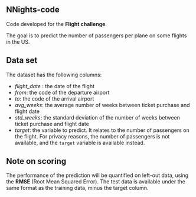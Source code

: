 ## NNights-code

Code developed for the **Flight challenge**.

The goal is to predict the number of passengers per plane on some flights in the US.


## Data set

The dataset has the following columns:

- *flight_date* : the date of the flight
- *from*: the code of the departure airport
- *to*: the code of the arrival airport
- *avg_weeks*: the average number of weeks between ticket purchase and flight date
- *std_weeks*: the standard deviation of the number of weeks between ticket purchase and flight date
- *target*: the variable to predict. It relates to the number of passengers on the flight. For privacy reasons, the number of passengers is not available, and the ``target`` variable is available instead.



## Note on scoring

The performance of the prediction will be quantified on left-out data, using the **RMSE** (Root Mean Squared Error).
The test data is available under the same format as the training data, minus the target column.